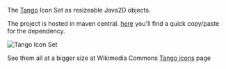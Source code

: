 The [Tango](http://tango.freedesktop.org/) Icon Set as resizeable Java2D objects.

The project is hosted in maven central.
[here](http://search.maven.org/#search%7Cga%7C1%7Ctango-resizable-icons) you'll find a quick copy/paste for the dependency.

![Tango Icon Set](http://tango.freedesktop.org/images/2/20/Tango-feet.png)

See them all at a bigger size at Wikimedia Commons [Tango icons](http://commons.wikimedia.org/wiki/Tango_icons") page

